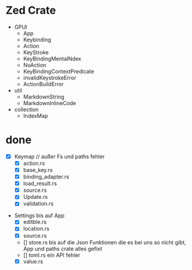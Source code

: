 # Zed Crate
- GPUI
  - App
  - Keybinding
  - Action
  - KeyStroke
  - KeyBindingMentaINdex
  - NoAction
  - KeyBindingContextPredicate
  - invalidKeystrokeError
  - ActionBuildError
- util
  - MarkdownString
  - MarkdownInlineCode
- collection
  - IndexMap


# done
- [x] Keymap // außer Fs und paths fehler
  - [x] action.rs
  - [x] base_key.rs
  - [x] binding_adapter.rs
  - [x] load_result.rs
  - [x] source.rs
  - [x] Update.rs
  - [x] validation.rs
- Settings bis auf App
  - [x] editble.rs
  - [x] location.rs
  - [x] source.rs
  - [] store.rs bis auf die Json Funktionen die es bei uns so nicht gibt, App und paths crate alles gefixt
  - [] toml.rs ein API fehler
  - [x] value.rs
